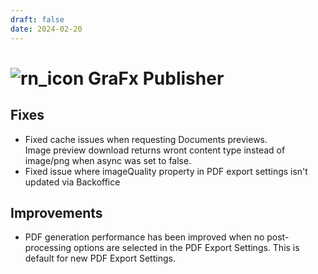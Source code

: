 ```yaml
---
draft: false
date: 2024-02-20
---
```


# ![rn_icon](/assets/CHILI_LOGOS_OK-21.svg) GraFx Publisher

<!-- more -->


## Fixes

- Fixed cache issues when requesting Documents previews.  
Image preview download returns wront content type instead of image/png when async was set to false.
- Fixed issue where imageQuality property in PDF export settings isn't updated via Backoffice

## Improvements

- PDF generation performance has been improved when no post-processing options are selected in the PDF Export Settings. This is default for new PDF Export Settings.
